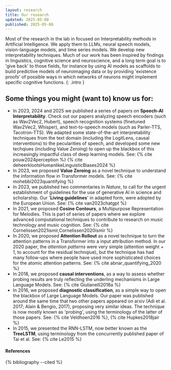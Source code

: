 ```yaml
---
layout: research
title: Our research
updated: 2025-05-08
published: 2025-05-08
---
```


Most of the research in the lab in focused on Interpretability methods in Artificial Intelligence. We apply them to LLMs, neural speech models, vision-language models, and time series models. We develop new interpretability techniques. Much of our work has been inspired by findings in linguistics, cognitive science and neuroscience, and a long term goal is to 'give back' to those fields, for instance by using AI models as scaffolds to build predictive models of neuroimaging data or by providing 'existence proofs' of possible ways in which networks of neurons might implement specific cognitive functions. 
{: .intro }

## Some things you might (want to) know us for:
- In 2023, 2024 and 2025 we published a series of papers on **Speech-AI Interpretability**. Check out our papers analyzing speech encoders (such as Wav2Vec2, Hubert), speech recognition systems (finetuned Wav2Vec2, Whisper), and text-to-speech models (such as Parler-TTS, Tacotron-TTS). We adapted some state-of-the-art interpretability techniques from the text domain (including the LogitLens, causal interventions) to the pecularities of speech, and developed some new techqiues (including Value Zeroing) to open up the blackbox of this increasingly impactful class of deep learning models. See: {% cite pouw2024perception %}  {% cite deheerklootsHumanlikeLinguisticBiases2024 %} 
- In 2023, we proposed **Value Zeroing** as a novel technique to understand the information flow in Transformer models. See: {% cite mohebbi2023quantifying %}
- In 2023, we published two commentaries in *Nature*, to call for the urgent establishment of guidelines for the use of generative AI in science and scholarship. Our '**Living guidelines**' in adapted form, were adopted by the European Union. See: {% cite van2023chatgpt %}
- In 2021, we proposed **Cosine Contours**, a Multipurpose Representation for Melodies. This is part of series of papers where we explore advanced computational techniques to contribute to research on music technology and music cognition. See: {% cite Cornelissen2021ismir,Cornelissen2020ismir %} 
- In 2020, we proposed **Attention Rollout** as a novel technique to turn the attention patterns in a Transformer into a input attribution method. In our 2020 paper, the *attention patterns* were very simple (attention weight + 1, to account for the residual technqiue), but the technique has had many follow-ups where people have used more sophisticated choices for the atomic attention patterns. See: {% cite abnar_quantifying_2020 %}
- In 2018, we proposed **causal interventions**, as a way to assess whether probing results are truly reflecting the underling mechanisms in Large Language Models. See: {% cite Giulianelli2018a %}
- In 2016, we proposed **diagnostic classification**, as a simple way to open the blackbox of Large Language Models. Our paper was published around the same time that two other papers appeared on arxiv (Adi et al. 2017; Alain & Bengio, 2017), proposing very similar ideas. The technique is now mostly known as 'probing', using the terminology of the latter of those papers. See: {% cite Veldhoen2016 %}, {% cite Hupkes2018jair %}
- In 2015, we presented the RNN-LSTM, now better known as the **TreeLSTM**, using terminology from the concurrently published paper of Tai et al. See: {% cite Le2015 %}


<div class="references">
  <h4>References</h4>
  {% bibliography --cited %}
</div>
